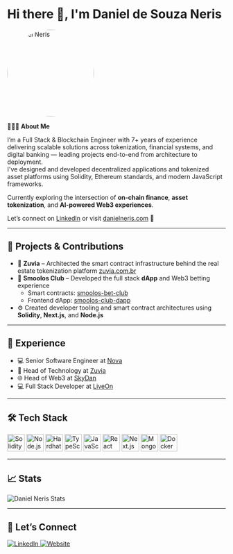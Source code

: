 # Hi there 👋, I'm Daniel de Souza Neris

<img alt="Daniel Neris" src="https://github.com/DanielNeris.png" width="200" style="border-radius: 50%" />

👨🏻‍💻 **About Me**

I’m a Full Stack & Blockchain Engineer with 7+ years of experience delivering scalable solutions across tokenization, financial systems, and digital banking — leading projects end-to-end from architecture to deployment.  
I've designed and developed decentralized applications and tokenized asset platforms using Solidity, Ethereum standards, and modern JavaScript frameworks.

Currently exploring the intersection of **on-chain finance**, **asset tokenization**, and **AI-powered Web3 experiences**.

Let’s connect on [LinkedIn](https://www.linkedin.com/in/danielneris) or visit [danielneris.com](https://danielneris.com) 🔗

---

## 🧾 Projects & Contributions

- 🏢 **Zuvia** – Architected the smart contract infrastructure behind the real estate tokenization platform [zuvia.com.br](https://www.zuvia.com.br/)
- 🎲 **Smoolos Club** – Developed the full stack **dApp** and Web3 betting experience  
  - Smart contracts: [smoolos-bet-club](https://github.com/Sky-Dan/smoolos-bet-club)  
  - Frontend dApp: [smoolos-club-dapp](https://github.com/Sky-Dan/smoolos-club-dapp)
- ⚙️ Created developer tooling and smart contract architectures using **Solidity**, **Next.js**, and **Node.js**

---

## 💼 Experience

- 💻 Senior Software Engineer at [Nova](https://thenovaweb.com/)
- 🧠 Head of Technology at [Zuvia](https://app.zuvia.com.br/)
- 🌐 Head of Web3 at [SkyDan](https://github.com/Sky-Dan/)
- 💻 Full Stack Developer at [LiveOn](https://www.linkedin.com/company/modal-as-a-service/)

---

## 🛠️ Tech Stack

<p align="left">
  <img src="https://cdn.jsdelivr.net/gh/devicons/devicon/icons/solidity/solidity-original.svg" alt="Solidity" width="40" height="40"/>
  <img src="https://cdn.jsdelivr.net/gh/devicons/devicon/icons/nodejs/nodejs-original.svg" alt="Node.js" width="40" height="40"/>
  <img src="https://icon.icepanel.io/Technology/svg/Hardhat.svg" alt="Hardhat" width="40" height="40"/>
  <img src="https://cdn.jsdelivr.net/gh/devicons/devicon/icons/typescript/typescript-original.svg" alt="TypeScript" width="40" height="40"/>
  <img src="https://cdn.jsdelivr.net/gh/devicons/devicon/icons/javascript/javascript-original.svg" alt="JavaScript" width="40" height="40"/>
  <img src="https://cdn.jsdelivr.net/gh/devicons/devicon/icons/react/react-original.svg" alt="React" width="40" height="40"/>
  <img src="https://cdn.jsdelivr.net/gh/devicons/devicon/icons/nextjs/nextjs-original.svg" alt="Next.js" width="40" height="40"/>
  <img src="https://cdn.jsdelivr.net/gh/devicons/devicon/icons/mongodb/mongodb-original.svg" alt="MongoDB" width="40" height="40"/>
  <img src="https://cdn.jsdelivr.net/gh/devicons/devicon/icons/docker/docker-original.svg" alt="Docker" width="40" height="40"/>
</p>

---

## 📈 Stats

<p>
  <img src="https://github-readme-stats.vercel.app/api?username=danielneris&theme=neon&hide_border=true&show_icons=true&locale=en" alt="Daniel Neris Stats" />
</p>

---

## 🤝 Let’s Connect

<p align="left">
  <a href="https://www.linkedin.com/in/danielneris" target="_blank">
    <img alt="LinkedIn" src="https://img.shields.io/badge/LinkedIn-0077B5?style=for-the-badge&logo=linkedin&logoColor=white"/> 
  </a>  
  <a href="https://danielneris.com" target="_blank">
    <img alt="Website" src="https://img.shields.io/badge/Portfolio-000000?style=for-the-badge&logo=firefox&logoColor=white"/> 
  </a>  
</p>
